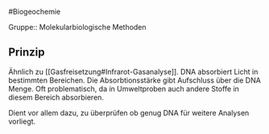 #Biogeochemie 

Gruppe:: Molekularbiologische Methoden

## Prinzip

Ähnlich zu [[Gasfreisetzung#Infrarot-Gasanalyse]]. DNA absorbiert Licht in bestimmten Bereichen. Die Absorbtionsstärke gibt Aufschluss über die DNA Menge. Oft problematisch, da in Umweltproben auch andere Stoffe in diesem Bereich absorbieren. 

Dient vor allem dazu, zu überprüfen ob genug DNA für weitere Analysen vorliegt.